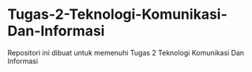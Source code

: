 # Tugas-2-Teknologi-Komunikasi-Dan-Informasi
Repositori ini dibuat untuk memenuhi Tugas 2 Teknologi Komunikasi Dan Informasi
